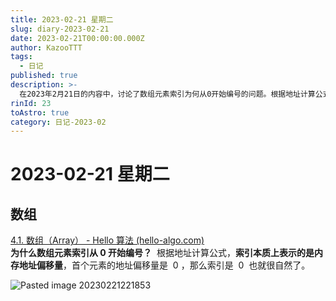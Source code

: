 ```yaml
---
title: 2023-02-21 星期二
slug: diary-2023-02-21
date: 2023-02-21T00:00:00.000Z
author: KazooTTT
tags:
  - 日记
published: true
description: >-
  在2023年2月21日的内容中，讨论了数组元素索引为何从0开始编号的问题。根据地址计算公式，索引实际上代表了内存地址的偏移量，首个元素的地址偏移量为0，因此索引从0开始是合理的。文章中还提供了一张图示，进一步解释了这一概念。
rinId: 23
toAstro: true
category: 日记-2023-02
---
```


# 2023-02-21 星期二

## 数组

[4.1. 数组（Array） - Hello 算法 (hello-algo.com)](https://www.hello-algo.com/chapter_array_and_linkedlist/array/#411)  
**为什么数组元素索引从 0 开始编号？**  根据地址计算公式，**索引本质上表示的是内存地址偏移量**，首个元素的地址偏移量是  0 ，那么索引是  0  也就很自然了。

![Pasted image 20230221221853](https://pictures.kazoottt.top/2024/04/20240407-170214c87b99ed229900334e27d6db5d.png)
